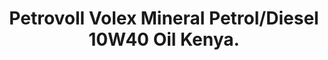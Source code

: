 ---
title: Petrovoll Volex Mineral Petrol/Diesel 10W40 Oil Kenya.
layout: product
name: Petrovöll VÖLEX MULTI GRADE MINERAL GASOLINE ENGINE OIL
image: assets/img/20W50.jpg
image2: ../../assets/img/20W50.jpg
grade: SAE 20W50
sizes: 4L,1L
base_api: SL/CF
description: Kenya High Performance German mineral SAE 20W50 Petrol/Diesel oil. Approved for use in Kenya, VW, Mercedes-Benz, all Japanese cars and many more.
product_description: Petrovöll VÖLEX is a high-performance engine oil produced using selected mineral oils. It is eminently suited to petrol and diesel engines, with or without turbocharging. It is formulated using highly refined base stocks and state of the art additive technology. It is recommended for use on most common engines, high-powered cars, vans and light trucks, including those with multi-valve techniques and vehicles fitted with or without catalytic converters, operating under the most severe driving conditions.
performance: API SL/CF, ACEA A3/B3, MB 229.1, VW 505.00
benefits: 
    - Provides a stable lubricating film, even with hot oil and under excessive loads
    - Ensures very low oil consumption and Improved fuel economy and filterability
    - Prevents adhesion, lacquering and coking of cylinders, pistons, valves and turbochargers
    - Provides high level of oxidation protection
    - Effectively controls wear, rust, and corrosion to ensure long engine life
    - Provides year-round operation with good viscosity-temperature behaviour and high shear stability
    - Delivers properly balanced detergent and dispersion that ensures a clean engine

---